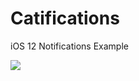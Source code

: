 # Catifications
iOS 12 Notifications Example

<img src="https://habrastorage.org/webt/tn/oh/1k/tnoh1klclj31_juce5ku2drd9x8.png" align="center"/>
